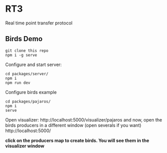 # RT3
Real time point transfer protocol

## Birds Demo
```
git clone this repo
npm i -g serve
```

Configure and start server:
```
cd packages/server/
npm i
npm run dev
```

Configure birds example
```
cd packages/pajaros/
npm i
serve
```

Open visualizer:
http://localhost:5000/visualizer/pajaros
and now, open the birds producers in a different window (open severals if you want)
http://localhost:5000/

**click on the producers map to create birds. You will see them in the visualizer window**


